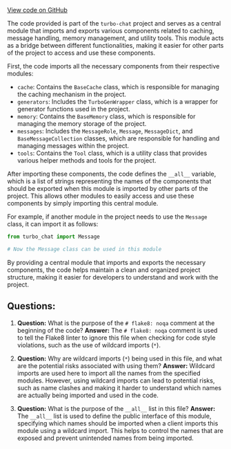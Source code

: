 [View code on GitHub](https://github.com/creatorrr/turbo-chat/blob/master/turbo_chat/types/__init__.py)

The code provided is part of the `turbo-chat` project and serves as a central module that imports and exports various components related to caching, message handling, memory management, and utility tools. This module acts as a bridge between different functionalities, making it easier for other parts of the project to access and use these components.

First, the code imports all the necessary components from their respective modules:

- `cache`: Contains the `BaseCache` class, which is responsible for managing the caching mechanism in the project.
- `generators`: Includes the `TurboGenWrapper` class, which is a wrapper for generator functions used in the project.
- `memory`: Contains the `BaseMemory` class, which is responsible for managing the memory storage of the project.
- `messages`: Includes the `MessageRole`, `Message`, `MessageDict`, and `BaseMessageCollection` classes, which are responsible for handling and managing messages within the project.
- `tools`: Contains the `Tool` class, which is a utility class that provides various helper methods and tools for the project.

After importing these components, the code defines the `__all__` variable, which is a list of strings representing the names of the components that should be exported when this module is imported by other parts of the project. This allows other modules to easily access and use these components by simply importing this central module.

For example, if another module in the project needs to use the `Message` class, it can import it as follows:

```python
from turbo_chat import Message

# Now the Message class can be used in this module
```

By providing a central module that imports and exports the necessary components, the code helps maintain a clean and organized project structure, making it easier for developers to understand and work with the project.
## Questions: 
 1. **Question:** What is the purpose of the `# flake8: noqa` comment at the beginning of the code?
   **Answer:** The `# flake8: noqa` comment is used to tell the Flake8 linter to ignore this file when checking for code style violations, such as the use of wildcard imports (`*`).

2. **Question:** Why are wildcard imports (`*`) being used in this file, and what are the potential risks associated with using them?
   **Answer:** Wildcard imports are used here to import all the names from the specified modules. However, using wildcard imports can lead to potential risks, such as name clashes and making it harder to understand which names are actually being imported and used in the code.

3. **Question:** What is the purpose of the `__all__` list in this file?
   **Answer:** The `__all__` list is used to define the public interface of this module, specifying which names should be imported when a client imports this module using a wildcard import. This helps to control the names that are exposed and prevent unintended names from being imported.